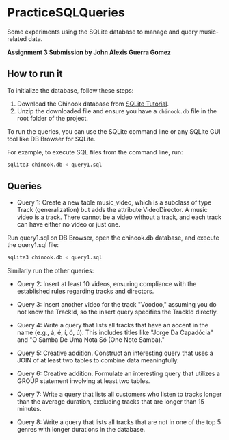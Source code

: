 # PracticeSQLQueries

Some experiments using the SQLite database to manage and query music-related data.

**Assignment 3 Submission by John Alexis Guerra Gomez**

## How to run it

To initialize the database, follow these steps:

1. Download the Chinook database from [SQLite Tutorial](https://www.sqlitetutorial.net/sqlite-sample-database/).
2. Unzip the downloaded file and ensure you have a `chinook.db` file in the root folder of the project.

To run the queries, you can use the SQLite command line or any SQLite GUI tool like DB Browser for SQLite.

For example, to execute SQL files from the command line, run:

```bash
sqlite3 chinook.db < query1.sql
```

## Queries

- Query 1: Create a new table music_video, which is a subclass of type Track (generalization) but adds the attribute VideoDirector. A music video is a track. There cannot be a video without a track, and each track can have either no video or just one.

Run query1.sql on DB Browser, open the chinook.db database, and execute the query1.sql file:

```bash
sqlite3 chinook.db < query1.sql
```

Similarly run the other queries:

- Query 2: Insert at least 10 videos, ensuring compliance with the established rules regarding tracks and directors.

- Query 3: Insert another video for the track "Voodoo," assuming you do not know the TrackId, so the insert query specifies the TrackId directly.

- Query 4: Write a query that lists all tracks that have an accent in the name (e.g., á, é, í, ó, ú). This includes titles like "Jorge Da Capadócia" and "O Samba De Uma Nota Só (One Note Samba)."

- Query 5: Creative addition. Construct an interesting query that uses a JOIN of at least two tables to combine data meaningfully.

- Query 6: Creative addition. Formulate an interesting query that utilizes a GROUP statement involving at least two tables.

- Query 7: Write a query that lists all customers who listen to tracks longer than the average duration, excluding tracks that are longer than 15 minutes.

- Query 8: Write a query that lists all tracks that are not in one of the top 5 genres with longer durations in the database.
